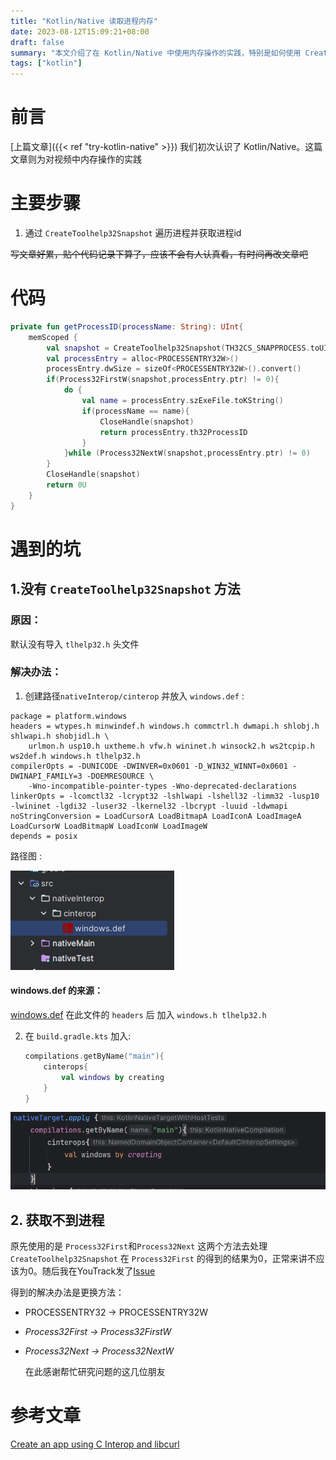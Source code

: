 ```yaml
---
title: "Kotlin/Native 读取进程内存"
date: 2023-08-12T15:09:21+08:00
draft: false
summary: "本文介绍了在 Kotlin/Native 中使用内存操作的实践，特别是如何使用 CreateToolhelp32Snapshot 获取进程信息"
tags: ["kotlin"]
---
```


# 前言

[上篇文章]({{< ref "try-kotlin-native" >}}) 我们初次认识了 Kotlin/Native。这篇文章则为对视频中内存操作的实践

# 主要步骤

1. 通过 `CreateToolhelp32Snapshot` 遍历进程并获取进程id

~~写文章好累，贴个代码记录下算了，应该不会有人认真看，有时间再改文章吧~~

# 代码

```kotlin
private fun getProcessID(processName: String): UInt{
    memScoped {
        val snapshot = CreateToolhelp32Snapshot(TH32CS_SNAPPROCESS.toUInt(),0U)
        val processEntry = alloc<PROCESSENTRY32W>()
        processEntry.dwSize = sizeOf<PROCESSENTRY32W>().convert()
        if(Process32FirstW(snapshot,processEntry.ptr) != 0){
            do {
                val name = processEntry.szExeFile.toKString()
                if(processName == name){
                    CloseHandle(snapshot)
                    return processEntry.th32ProcessID
                }
            }while (Process32NextW(snapshot,processEntry.ptr) != 0)
        }
        CloseHandle(snapshot)
        return 0U
    }
}
```

# 遇到的坑

## 1.没有 `CreateToolhelp32Snapshot` 方法

### 原因：

默认没有导入 `tlhelp32.h` 头文件

### 解决办法：

1. 创建路径`nativeInterop/cinterop` 并放入 `windows.def` :

```
package = platform.windows
headers = wtypes.h minwindef.h windows.h commctrl.h dwmapi.h shlobj.h shlwapi.h shobjidl.h \
    urlmon.h usp10.h uxtheme.h vfw.h wininet.h winsock2.h ws2tcpip.h ws2def.h windows.h tlhelp32.h
compilerOpts = -DUNICODE -DWINVER=0x0601 -D_WIN32_WINNT=0x0601 -DWINAPI_FAMILY=3 -DOEMRESOURCE \
    -Wno-incompatible-pointer-types -Wno-deprecated-declarations
linkerOpts = -lcomctl32 -lcrypt32 -lshlwapi -lshell32 -limm32 -lusp10 -lwininet -lgdi32 -luser32 -lkernel32 -lbcrypt -luuid -ldwmapi
noStringConversion = LoadCursorA LoadBitmapA LoadIconA LoadImageA LoadCursorW LoadBitmapW LoadIconW LoadImageW
depends = posix
```

路径图 :

![image-20230812153025075](./assets/image-20230812153025075.png)

#### windows.def 的来源：

[windows.def](https://github.com/JetBrains/kotlin/blob/master/kotlin-native/platformLibs/src/platform/mingw/windows.def) 在此文件的 `headers` 后 加入 `windows.h tlhelp32.h` 



2. 在 `build.gradle.kts` 加入:

   ```kotlin
   compilations.getByName("main"){
       cinterops{
           val windows by creating
       }
   }
   ```

![image-20230812153647319](./assets/image-20230812153647319.png)

## 2. 获取不到进程

原先使用的是  `Process32First`和`Process32Next`  这两个方法去处理 `CreateToolhelp32Snapshot` 在 `Process32First` 的得到的结果为0，正常来讲不应该为0。随后我在YouTrack发了[Issue](https://youtrack.jetbrains.com/issue/KT-60477)

得到的解决办法是更换方法：

- PROCESSENTRY32 -> PROCESSENTRY32W

- *Process32First -> Process32FirstW*

- *Process32Next -> Process32NextW*

  
  
  在此感谢帮忙研究问题的这几位朋友

# 参考文章

[Create an app using C Interop and libcurl](https://kotlinlang.org/docs/native-app-with-c-and-libcurl.html)
